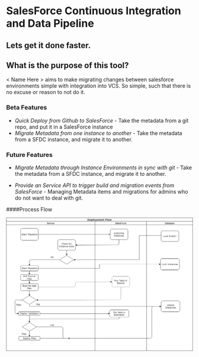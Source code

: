 # SalesForce Continuous Integration and Data Pipeline 
## Lets get it done faster.



## What is the purpose of this tool?
< Name Here > aims to make migrating changes between salesforce environments simple with integration into VCS. 
 So simple, such that there is no excuse or reason to not do it. 
 
### Beta Features

- *Quick Deploy from Github to SalesForce* - Take the metadata from a git repo, and put it in a SalesForce instance
- *Migrate Metadata from one instance to another* - Take the metadata from a SFDC instance, and migrate it to another.

### Future Features
- *Migrate Metadata through Instance Environments in sync with git* - Take the metadata from a SFDC instance, and migrate it to another.

- *Provide an Service API to trigger build and migration events from SalesForce* - Managing Metadata items and 
migrations for admins who do not want to deal with git.


####Process Flow

![Process Flow](/docs/SF_CICD.png)